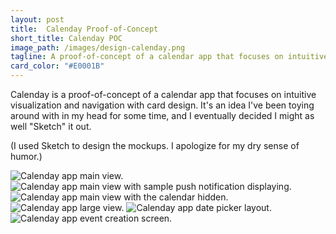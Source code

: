 ```yaml
---
layout: post
title:  Calenday Proof-of-Concept
short_title: Calenday POC
image_path: /images/design-calenday.png
tagline: A proof-of-concept of a calendar app that focuses on intuitive visualization and navigation with cards
card_color: "#E0001B"
---
```


Calenday is a proof-of-concept of a calendar app that focuses on intuitive visualization and navigation with card design. It's an idea I've been toying around with in my head for some time, and I eventually decided I might as well "Sketch" it out.

(I used Sketch to design the mockups. I apologize for my dry sense of humor.)

<div class="six-screenshot-grid">
    <img src="/images/designs/calenday/calenday-main-view.png" alt="Calenday app main view.">
    <img src="/images/designs/calenday/calenday-push-notification.png" alt="Calenday app main view with sample push notification displaying.">
    <img src="/images/designs/calenday/calenday-hidden-calendar-view.png" alt="Calenday app main view with the calendar hidden.">
    <img src="/images/designs/calenday/calenday-large-view.png" alt="Calenday app large view.">
    <img src="/images/designs/calenday/calenday-date-entry.png" alt="Calenday app date picker layout.">
    <img src="/images/designs/calenday/calenday-event-creation.png" alt="Calenday app event creation screen.">
</div>
